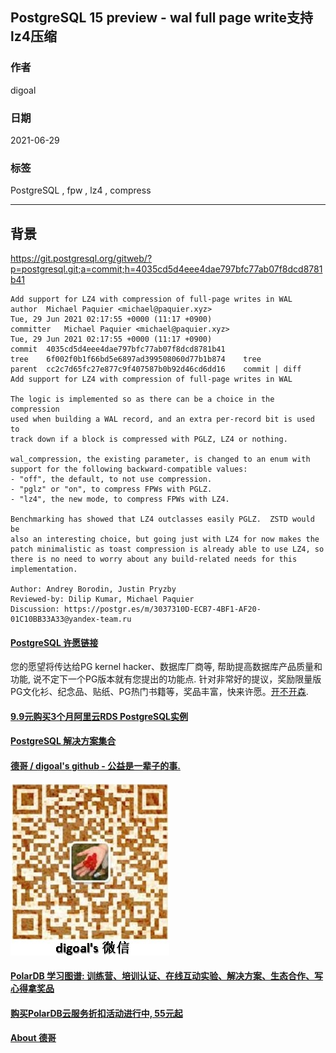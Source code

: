 ## PostgreSQL 15 preview - wal full page write支持lz4压缩   
  
### 作者  
digoal  
  
### 日期  
2021-06-29   
  
### 标签  
PostgreSQL , fpw , lz4 , compress   
  
----  
  
## 背景  
https://git.postgresql.org/gitweb/?p=postgresql.git;a=commit;h=4035cd5d4eee4dae797bfc77ab07f8dcd8781b41  
  
```  
Add support for LZ4 with compression of full-page writes in WAL  
author	Michael Paquier <michael@paquier.xyz>	  
Tue, 29 Jun 2021 02:17:55 +0000 (11:17 +0900)  
committer	Michael Paquier <michael@paquier.xyz>	  
Tue, 29 Jun 2021 02:17:55 +0000 (11:17 +0900)  
commit	4035cd5d4eee4dae797bfc77ab07f8dcd8781b41  
tree	6f002f0b1f66bd5e6897ad399508060d77b1b874	tree  
parent	cc2c7d65fc27e877c9f407587b0b92d46cd6dd16	commit | diff  
Add support for LZ4 with compression of full-page writes in WAL  
  
The logic is implemented so as there can be a choice in the compression  
used when building a WAL record, and an extra per-record bit is used to  
track down if a block is compressed with PGLZ, LZ4 or nothing.  
  
wal_compression, the existing parameter, is changed to an enum with  
support for the following backward-compatible values:  
- "off", the default, to not use compression.  
- "pglz" or "on", to compress FPWs with PGLZ.  
- "lz4", the new mode, to compress FPWs with LZ4.  
  
Benchmarking has showed that LZ4 outclasses easily PGLZ.  ZSTD would be  
also an interesting choice, but going just with LZ4 for now makes the  
patch minimalistic as toast compression is already able to use LZ4, so  
there is no need to worry about any build-related needs for this  
implementation.  
  
Author: Andrey Borodin, Justin Pryzby  
Reviewed-by: Dilip Kumar, Michael Paquier  
Discussion: https://postgr.es/m/3037310D-ECB7-4BF1-AF20-01C10BB33A33@yandex-team.ru  
```  
    
  
#### [PostgreSQL 许愿链接](https://github.com/digoal/blog/issues/76 "269ac3d1c492e938c0191101c7238216")
您的愿望将传达给PG kernel hacker、数据库厂商等, 帮助提高数据库产品质量和功能, 说不定下一个PG版本就有您提出的功能点. 针对非常好的提议，奖励限量版PG文化衫、纪念品、贴纸、PG热门书籍等，奖品丰富，快来许愿。[开不开森](https://github.com/digoal/blog/issues/76 "269ac3d1c492e938c0191101c7238216").  
  
  
#### [9.9元购买3个月阿里云RDS PostgreSQL实例](https://www.aliyun.com/database/postgresqlactivity "57258f76c37864c6e6d23383d05714ea")
  
  
#### [PostgreSQL 解决方案集合](https://yq.aliyun.com/topic/118 "40cff096e9ed7122c512b35d8561d9c8")
  
  
#### [德哥 / digoal's github - 公益是一辈子的事.](https://github.com/digoal/blog/blob/master/README.md "22709685feb7cab07d30f30387f0a9ae")
  
  
![digoal's wechat](../pic/digoal_weixin.jpg "f7ad92eeba24523fd47a6e1a0e691b59")
  
  
#### [PolarDB 学习图谱: 训练营、培训认证、在线互动实验、解决方案、生态合作、写心得拿奖品](https://www.aliyun.com/database/openpolardb/activity "8642f60e04ed0c814bf9cb9677976bd4")
  
  
#### [购买PolarDB云服务折扣活动进行中, 55元起](https://www.aliyun.com/activity/new/polardb-yunparter?userCode=bsb3t4al "e0495c413bedacabb75ff1e880be465a")
  
  
#### [About 德哥](https://github.com/digoal/blog/blob/master/me/readme.md "a37735981e7704886ffd590565582dd0")
  

